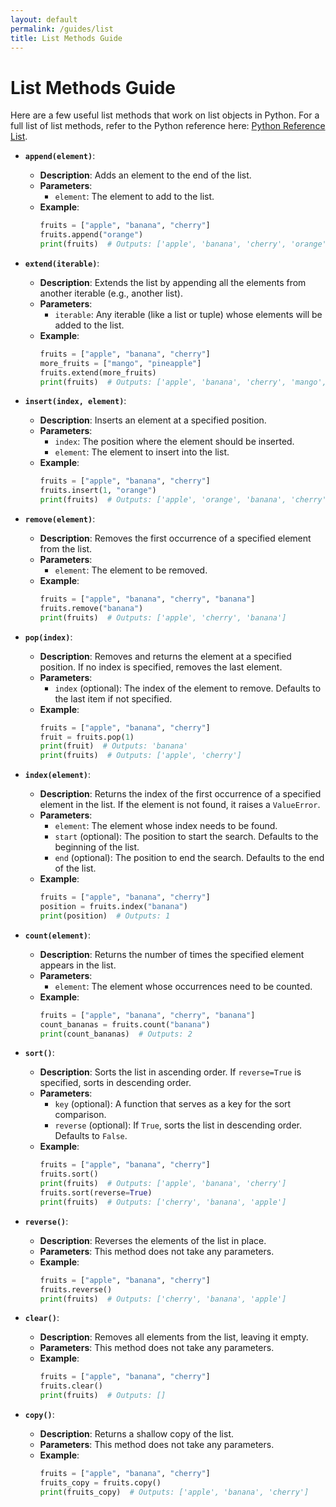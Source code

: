 ```yaml
---
layout: default  
permalink: /guides/list  
title: List Methods Guide  
---
```


# List Methods Guide

Here are a few useful list methods that work on list objects in Python. For a full list of list methods, refer to the Python reference here: [Python Reference List](https://www.w3schools.com/python/python_ref_list.asp).

- **`append(element)`**:
   - **Description**: Adds an element to the end of the list.
   - **Parameters**:  
     - `element`: The element to add to the list.
   - **Example**:
     ```python
     fruits = ["apple", "banana", "cherry"]
     fruits.append("orange")
     print(fruits)  # Outputs: ['apple', 'banana', 'cherry', 'orange']
     ```

- **`extend(iterable)`**:
   - **Description**: Extends the list by appending all the elements from another iterable (e.g., another list).
   - **Parameters**:  
     - `iterable`: Any iterable (like a list or tuple) whose elements will be added to the list.
   - **Example**:
     ```python
     fruits = ["apple", "banana", "cherry"]
     more_fruits = ["mango", "pineapple"]
     fruits.extend(more_fruits)
     print(fruits)  # Outputs: ['apple', 'banana', 'cherry', 'mango', 'pineapple']
     ```

- **`insert(index, element)`**:
   - **Description**: Inserts an element at a specified position.
   - **Parameters**:  
     - `index`: The position where the element should be inserted.
     - `element`: The element to insert into the list.
   - **Example**:
     ```python
     fruits = ["apple", "banana", "cherry"]
     fruits.insert(1, "orange")
     print(fruits)  # Outputs: ['apple', 'orange', 'banana', 'cherry']
     ```

- **`remove(element)`**:
   - **Description**: Removes the first occurrence of a specified element from the list.
   - **Parameters**:  
     - `element`: The element to be removed.
   - **Example**:
     ```python
     fruits = ["apple", "banana", "cherry", "banana"]
     fruits.remove("banana")
     print(fruits)  # Outputs: ['apple', 'cherry', 'banana']
     ```

- **`pop(index)`**:
   - **Description**: Removes and returns the element at a specified position. If no index is specified, removes the last element.
   - **Parameters**:  
     - `index` (optional): The index of the element to remove. Defaults to the last item if not specified.
   - **Example**:
     ```python
     fruits = ["apple", "banana", "cherry"]
     fruit = fruits.pop(1)
     print(fruit)  # Outputs: 'banana'
     print(fruits)  # Outputs: ['apple', 'cherry']
     ```

- **`index(element)`**:
   - **Description**: Returns the index of the first occurrence of a specified element in the list. If the element is not found, it raises a `ValueError`.
   - **Parameters**:  
     - `element`: The element whose index needs to be found.
     - `start` (optional): The position to start the search. Defaults to the beginning of the list.
     - `end` (optional): The position to end the search. Defaults to the end of the list.
   - **Example**:
     ```python
     fruits = ["apple", "banana", "cherry"]
     position = fruits.index("banana")
     print(position)  # Outputs: 1
     ```

- **`count(element)`**:
   - **Description**: Returns the number of times the specified element appears in the list.
   - **Parameters**:  
     - `element`: The element whose occurrences need to be counted.
   - **Example**:
     ```python
     fruits = ["apple", "banana", "cherry", "banana"]
     count_bananas = fruits.count("banana")
     print(count_bananas)  # Outputs: 2
     ```


- **`sort()`**:
   - **Description**: Sorts the list in ascending order. If `reverse=True` is specified, sorts in descending order.
   - **Parameters**:  
     - `key` (optional): A function that serves as a key for the sort comparison.
     - `reverse` (optional): If `True`, sorts the list in descending order. Defaults to `False`.
   - **Example**:
     ```python
     fruits = ["apple", "banana", "cherry"]
     fruits.sort()
     print(fruits)  # Outputs: ['apple', 'banana', 'cherry']
     fruits.sort(reverse=True)
     print(fruits)  # Outputs: ['cherry', 'banana', 'apple']
     ```

- **`reverse()`**:
   - **Description**: Reverses the elements of the list in place.
   - **Parameters**: This method does not take any parameters.
   - **Example**:
     ```python
     fruits = ["apple", "banana", "cherry"]
     fruits.reverse()
     print(fruits)  # Outputs: ['cherry', 'banana', 'apple']
     ```

- **`clear()`**:
   - **Description**: Removes all elements from the list, leaving it empty.
   - **Parameters**: This method does not take any parameters.
   - **Example**:
     ```python
     fruits = ["apple", "banana", "cherry"]
     fruits.clear()
     print(fruits)  # Outputs: []
     ```

- **`copy()`**:
    - **Description**: Returns a shallow copy of the list.
    - **Parameters**: This method does not take any parameters.
    - **Example**:
      ```python
      fruits = ["apple", "banana", "cherry"]
      fruits_copy = fruits.copy()
      print(fruits_copy)  # Outputs: ['apple', 'banana', 'cherry']
      ```
